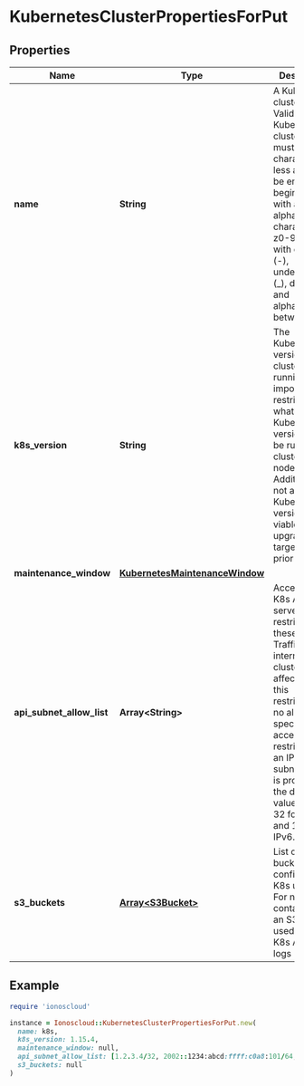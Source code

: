 # KubernetesClusterPropertiesForPut

## Properties

| Name | Type | Description | Notes |
| ---- | ---- | ----------- | ----- |
| **name** | **String** | A Kubernetes cluster name. Valid Kubernetes cluster name must be 63 characters or less and must be empty or begin and end with an alphanumeric character ([a-z0-9A-Z]) with dashes (-), underscores (_), dots (.), and alphanumerics between. |  |
| **k8s_version** | **String** | The Kubernetes version the cluster is running. This imposes restrictions on what Kubernetes versions can be run in a cluster&#39;s nodepools. Additionally, not all Kubernetes versions are viable upgrade targets for all prior versions. | [optional] |
| **maintenance_window** | [**KubernetesMaintenanceWindow**](KubernetesMaintenanceWindow.md) |  | [optional] |
| **api_subnet_allow_list** | **Array&lt;String&gt;** | Access to the K8s API server is restricted to these CIDRs. Traffic, internal to the cluster, is not affected by this restriction. If no allowlist is specified, access is not restricted. If an IP without subnet mask is provided, the default value is used: 32 for IPv4 and 128 for IPv6. | [optional] |
| **s3_buckets** | [**Array&lt;S3Bucket&gt;**](S3Bucket.md) | List of S3 bucket configured for K8s usage. For now it contains only an S3 bucket used to store K8s API audit logs | [optional] |

## Example

```ruby
require 'ionoscloud'

instance = Ionoscloud::KubernetesClusterPropertiesForPut.new(
  name: k8s,
  k8s_version: 1.15.4,
  maintenance_window: null,
  api_subnet_allow_list: [1.2.3.4/32, 2002::1234:abcd:ffff:c0a8:101/64, 1.2.3.4, 2002::1234:abcd:ffff:c0a8:101],
  s3_buckets: null
)
```

